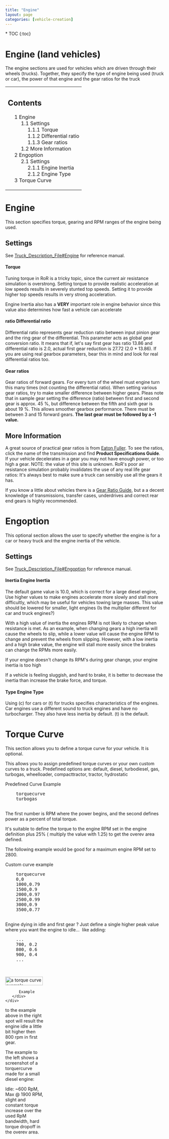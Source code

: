 ```yaml
---
title: "Engine"
layout: page
categories: [vehicle-creation]
---
```


<div class="toc" markdown="1">
  * TOC
  {:toc}
</div>

# Engine (land vehicles)



 The engine sections are used for vehicles which are driven through their wheels (trucks). Together, they specify the type of engine being used (truck or car), the power of that engine and the gear ratios for the truck 
 <table id="toc" class="toc">
    <tr>
       <td>
          <div id="toctitle">
             <h2>Contents</h2>
          </div>
          <ul>
             <li class="toclevel-1 tocsection-1">
                <a href="#Engine"><span class="tocnumber">1</span> <span class="toctext">Engine</span></a>
                <ul>
                   <li class="toclevel-2 tocsection-2">
                      <a href="#Settings"><span class="tocnumber">1.1</span> <span class="toctext">Settings</span></a>
                      <ul>
                         <li class="toclevel-3 tocsection-3"><a href="#Torque"><span class="tocnumber">1.1.1</span> <span class="toctext">Torque</span></a></li>
                         <li class="toclevel-3 tocsection-4"><a href="#Differential_ratio"><span class="tocnumber">1.1.2</span> <span class="toctext">Differential ratio</span></a></li>
                         <li class="toclevel-3 tocsection-5"><a href="#Gear_ratios"><span class="tocnumber">1.1.3</span> <span class="toctext">Gear ratios</span></a></li>
                      </ul>
                   </li>
                   <li class="toclevel-2 tocsection-6"><a href="#More_Information"><span class="tocnumber">1.2</span> <span class="toctext">More Information</span></a></li>
                </ul>
             </li>
             <li class="toclevel-1 tocsection-7">
                <a href="#Engoption"><span class="tocnumber">2</span> <span class="toctext">Engoption</span></a>
                <ul>
                   <li class="toclevel-2 tocsection-8">
                      <a href="#Settings_2"><span class="tocnumber">2.1</span> <span class="toctext">Settings</span></a>
                      <ul>
                         <li class="toclevel-3 tocsection-9"><a href="#Engine_Inertia"><span class="tocnumber">2.1.1</span> <span class="toctext">Engine Inertia</span></a></li>
                         <li class="toclevel-3 tocsection-10"><a href="#Engine_Type"><span class="tocnumber">2.1.2</span> <span class="toctext">Engine Type</span></a></li>
                      </ul>
                   </li>
                </ul>
             </li>
             <li class="toclevel-1 tocsection-11"><a href="#Torque_Curve"><span class="tocnumber">3</span> <span class="toctext">Torque Curve</span></a></li>
          </ul>
       </td>
    </tr>
 </table>
 <h1> <span class="mw-headline" id="Engine"> Engine </span></h1>
 <p>This section specifies torque, gearing and RPM ranges of the engine being used. </p>
 <h2> <span class="mw-headline" id="Settings"> Settings  </span></h2>
 <p>See <a href="/rorwikibackup/index.php/Truck_Description_File#Engine" title="Truck Description File">Truck_Description_File#Engine</a> for reference manual.</p>
 <h4> <span class="mw-headline" id="Torque"> Torque  </span></h4>
 <p>Tuning torque in RoR is a tricky topic, since the current air resistance simulation is overstrong. Setting torque to provide realistic acceleration at low speeds results in severely stunted top speeds. Setting it to provide higher top speeds results in very strong acceleration. </p>
 <p>Engine Inertia also has a <b>VERY</b> important role in engine behavior since this value also determines how fast a vehicle can accelerate </p>
 <h4> ratio <span class="mw-headline" id="Differential_ratio"> Differential ratio  </span></h4>
 <p>Differential ratio represents gear reduction ratio between input pinion gear and the ring gear of the differential. This parameter acts as global gear conversion ratio. It means that if, let's say first gear has ratio 13.86 and differential ratio is 2.0, actual first gear reduction is 27.72 (2.0 * 13.86). If you are using real gearbox parameters, bear this in mind and look for real differential ratios too.<br /> </p>
 <h4> <span class="mw-headline" id="Gear_ratios"> Gear ratios<br />  </span></h4>
 <p>Gear ratios of forward gears. For every turn of the wheel must engine turn this many times (not counting the differential ratio). When setting various gear ratios, try to make smaller difference between higher gears. Pleas note that in sample gear setting the difference (ratio) between first and second gear is approx. 45&#160;%, but difference between the fifth and sixth gear is about 19&#160;%. This allows smoother gearbox performance. There must be between 3 and 15 forward gears. <b>The last gear must be followed by a -1 value.</b><br /></p>
 <h2> <span class="mw-headline" id="More_Information"> More Information </span></h2>
 <p>A great source of practical gear ratios is from <a rel="nofollow" class="external text" href="http://www.roadranger.com/Roadranger/productssolutions/transmissions/index.htm">Eaton Fuller</a>. To see the ratios, click the name of the transmission and find <b>Product Specifications Guide</b>. If your vehicle decelerates in a gear you may not have enough power, or too high a gear. NOTE: the value of this site is unknown. RoR's poor air resistance simulation probably invalidates the use of any real life gear ratios: It's always best to make sure a truck can sensibly use all the gears it has. </p>
 <p>If you know a little about vehicles there is a <a rel="nofollow" class="external text" href="http://www.grimmjeeper.com/gears.html">Gear Ratio Guide</a>, but a a decent knowledge of transmissions, transfer cases, underdrives and correct rear end gears is highly recommended. </p>
 <h1> <span class="mw-headline" id="Engoption"> Engoption </span></h1>
 <p>This optional section allows the user to specify whether the engine is for a car or heavy truck and the engine inertia of the vehicle. </p>
 <h2> <span class="mw-headline" id="Settings_2"> Settings  </span></h2>
 <p>See <a href="/rorwikibackup/index.php/Truck_Description_File#Engoption" title="Truck Description File">Truck_Description_File#Engoption</a> for reference manual.</p>
 <h4> Inertia <span class="mw-headline" id="Engine_Inertia"> Engine Inertia  </span></h4>
 <p>The default game value is 10.0, which is correct for a large diesel engine, Use higher values to make engines accelerate more slowly and stall more difficultly, which may be useful for vehicles towing large masses. This value should be lowered for smaller, light engines (Is the multiplier different for car and truck engines?) </p>
 <p>With a high value of inertia the engines RPM is not likely to change when resistance is met. As an example, when changing gears a high inertia will cause the wheels to slip, while a lower value will cause the engine RPM to change and prevent the wheels from slipping. However, with a low inertia and a high brake value, the engine will stall more easily since the brakes can change the RPMs more easily. </p>
 <p>If your engine doesn't change its RPM's during gear change, your engine inertia is too high </p>
 <p>If a vehicle is feeling sluggish, and hard to brake, it is better to decrease the inertia than increase the brake force, and torque.<br /> </p>
 <h4> Type <span class="mw-headline" id="Engine_Type"> Engine Type  </span></h4>
 <p>Using (c) for cars or (t) for trucks specifies characteristics of the engines. Car engines use a different sound to truck engines and have no turbocharger. They also have less inertia by default. (t) is the default.</p>
 <h1> <span class="mw-headline" id="Torque_Curve"> Torque Curve </span></h1>
 <p>This section allows you to define a torque curve for your vehicle. It is optional.</p>
 <p>This allows you to assign predefined torque curves or your own custom curves to a truck. Predefined options are: default, diesel, turbodiesel, gas, turbogas, wheelloader, compacttractor, tractor, hydrostatic </p>
 <p>Predefined Curve Example<pre>
    torquecurve
    turbogas
    </pre> 
 </p>
 <p>The first number is RPM where the power begins, and the second defines power as a percent of total torque. </p>
 <p>It's suitable to define the torque to the engine RPM set in the engine definition plus 25% ( multiply the value with 1.25) to get the overev area defined. </p>
 <p>The following example would be good for a maximum engine RPM set to 2800.<br /> </p>
 <p>Custom curve example<pre>
    torquecurve
    0,0
    1000,0.79
    1500,0.9
    2000,0.97
    2500,0.99
    3000,0.9
    3500,0.77
    </pre> 
 </p>
 <p>Engine dying in idle and first gear&#160;? Just define a single higher peak value where you want the engine to idle...&#160; like adding: </p> 
 <pre>
    ...
    700, 0.2
    800, 0.6
    900, 0.4
    ...

 </pre> 
 <div class="thumb tleft">
    <div class="thumbinner" style="width:121px;">
       <a href="/images/truckfile-torquecurve.png" class="image">
       <img alt="a torque curve example" src="/images/truckfile-torquecurve.png" width="119" height="27"  /></a>  
       <div class="thumbcaption">
          
          Example
       </div>
    </div>
 </div>
 to the example above in the right spot will result the engine idle a little bit higher then 800 rpm in first gear. 
 <p>The example to the left shows a screenshot of a torquercurve made for a small diesel engine: </p>
 <p>Idle: ~600 RpM, Max @ 1900 RPM, slight and constant torque increase over the used RpM bandwidth, hard torque dropoff in the overev area. </p>

